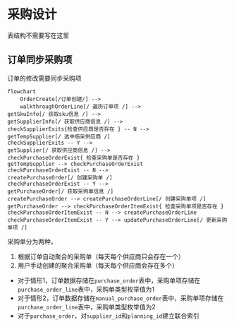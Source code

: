 # 采购设计

表结构不需要写在这里

## 订单同步采购项

订单的修改需要同步采购项

```mermaid
flowchart
    OrderCreate[/订单创建/] --> 
    walkthroughOrderLine[/ 遍历订单项 /] -->
getSkuInfo[/ 获取sku信息 /] -->
getSupplierInfo[/ 获取供应商信息 /] -->
checkSupplierExits{检查供应商是否存在 } -- N -->
getTempSupplier[/ 选中临采供应商 /]
checkSupplierExits -- Y -->
getSupplier[/ 获取供应商信息 /] -->
checkPurchaseOrderExist{ 检查采购单是否存在 }
getTempSupplier --> checkPurchaseOrderExist
checkPurchaseOrderExist -- N -->
createPurchaseOrder[/ 创建采购单 /]
checkPurchaseOrderExist -- Y -->
getPurchaseOrder[/ 获取采购单信息 /]
createPurchaseOrder --> createPurchaseOrderLine[/ 创建采购单项 /]
getPurchaseOrder --> checkPurchaseOrderItemExist{ 检查采购单项是否存在 }
checkPurchaseOrderItemExist -- N --> createPurchaseOrderLine
checkPurchaseOrderItemExist -- Y --> updatePurchaseOrderLine[/ 更新采购单项 /]
```

采购单分为两种，
1. 根据订单自动聚合的采购单（每天每个供应商只会存在一个）
2. 用户手动创建的聚合采购单（每天每个供应商会存在多个）

- 对于情形1，订单数据存储在`purchase_order`表中，采购单项存储在`purchase_order_line`表中，采购单类型枚举值为1
- 对于情形2，订单数据存储在`manual_purchase_order`表中，采购单项存储在`purchase_order_line`表中，采购单类型枚举值为2
- 对于`purchase_order`，对`supplier_id`和`planning_id`建立联合索引
